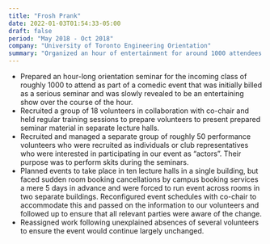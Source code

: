 ```yaml
---
title: "Frosh Prank"
date: 2022-01-03T01:54:33-05:00
draft: false
period: "May 2018 - Oct 2018"
company: "University of Toronto Engineering Orientation"
summary: "Organized an hour of entertainment for around 1000 attendees across 10 rooms with unique schedules for each one"
---
```


- Prepared an hour-long orientation seminar for the incoming class of roughly 1000 to attend as part of a comedic event that was initially billed as a serious seminar and was slowly revealed to be an entertaining show over the course of the hour.
- Recruited a group of 18 volunteers in collaboration with co-chair and held regular training sessions to prepare volunteers to present prepared seminar material in separate lecture halls.
- Recruited and managed a separate group of roughly 50 performance volunteers who were recruited as individuals or club representatives who were interested in participating in our event as “actors”. Their purpose was to perform skits during the seminars.
- Planned events to take place in ten lecture halls in a single building, but faced sudden room booking cancellations by campus booking services a mere 5 days in advance and were forced to run event across rooms in two separate buildings. Reconfigured event schedules with co-chair to accommodate this and passed on the information to our volunteers and followed up to ensure that all relevant parties were aware of the change.
- Reassigned work following unexplained absences of several volunteers to ensure the event would continue largely unchanged.

